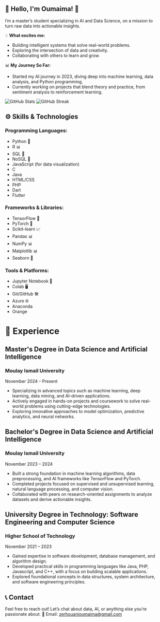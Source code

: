 ## 🌟 Hello, I'm Oumaima! 🌟

I’m a master’s student specializing in AI and Data Science, on a mission to turn raw data into actionable insights.


💡 **What excites me:**
- Building intelligent systems that solve real-world problems.
- Exploring the intersection of data and creativity.
- Collaborating with others to learn and grow.

📊 **My Journey So Far:**
- Started my AI journey in 2023, diving deep into machine learning, data analysis, and Python programming.
- Currently working on projects that blend theory and practice, from sentiment analysis to reinforcement learning.

![GitHub Stats](https://github-readme-stats.vercel.app/api?username=OumaimaZer&show_icons=true&theme=radical)
![GitHub Streak](https://github-readme-streak-stats.herokuapp.com/?user=OumaimaZer&theme=dark)

## ⚙️ Skills & Technologies

### Programming Languages:
- Python 🐍
- R 📊
- SQL 💾
- NoSQL 💾
- JavaScript (for data visualization)
- C
- Java
- HTML/CSS
- PHP
- Dart
- Flutter

### Frameworks & Libraries:
- TensorFlow 🧠
- PyTorch 🥕
- Scikit-learn 📈
- Pandas 📊
- NumPy 📊
- Matplotlib 📊
- Seaborn 🎨

### Tools & Platforms:
- Jupyter Notebook 📓
- Colab 🖥️
- Git/GitHub 🛠️
- Azure 🌐
- Anaconda
- Orange

# 🏢 Experience

## Master's Degree in Data Science and Artificial Intelligence
### Moulay Ismail University
November 2024 – Present
  - Specializing in advanced topics such as machine learning, deep learning, data mining, and AI-driven applications.
  - Actively engaged in hands-on projects and coursework to solve real-world problems using cutting-edge technologies.
  - Exploring innovative approaches to model optimization, predictive analytics, and neural networks.

## Bachelor's Degree in Data Science and Artificial Intelligence
### Moulay Ismail University
November 2023 – 2024
  - Built a strong foundation in machine learning algorithms, data preprocessing, and AI frameworks like TensorFlow and PyTorch.
  - Completed projects focused on supervised and unsupervised learning, natural language processing, and computer vision.
  - Collaborated with peers on research-oriented assignments to analyze datasets and derive actionable insights.

## University Degree in Technology: Software Engineering and Computer Science
### Higher School of Technology
November 2021 – 2023
  - Gained expertise in software development, database management, and algorithm design.
  - Developed practical skills in programming languages like Java, PHP, Javascript, and C++, with a focus on building scalable applications.
  - Explored foundational concepts in data structures, system architecture, and software engineering principles.
 
## 📞 Contact
Feel free to reach out! Let’s chat about data, AI, or anything else you’re passionate about.
    📧 Email: zerhouanioumaima@gmail.com

